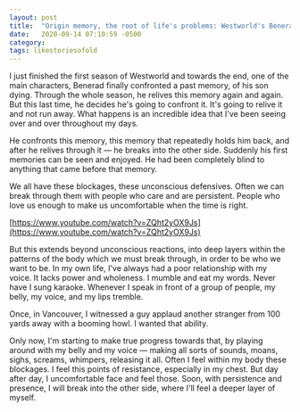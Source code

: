 ```yaml
---
layout: post
title:  "Origin memory, the root of life's problems: Westworld's Benerad"
date:   2020-09-14 07:10:59 -0500
category: 
tags: likestoriesofold
---
```

I just finished the first season of Westworld and towards the end, one of the main characters, Benerad finally confronted a past memory, of his son dying. Through the whole season, he relives this memory again and again. But this last time, he decides he's going to confront it. It's going to relive it and not run away. What happens is an incredible idea that I've been seeing over and over throughout my days. 

He confronts this memory, this memory that repeatedly holds him back, and after he relives through it — he breaks into the other side. Suddenly his first memories can be seen and enjoyed. He had been completely blind to anything that came before that memory.

We all have these blockages, these unconscious defensives. Often we can break through them with people who care and are persistent. People who love us enough to make us uncomfortable when the time is right.

[https://www.youtube.com/watch?v=ZQht2yOX9Js](https://www.youtube.com/watch?v=ZQht2yOX9Js)

But this extends beyond unconscious reactions, into deep layers within the patterns of the body which we must break through, in order to be who we want to be. In my own life, I've always had a poor relationship with my voice. It lacks power and wholeness. I mumble and eat my words. Never have I sung karaoke. Whenever I speak in front of a group of people, my belly, my voice, and my lips tremble. 

Once, in Vancouver, I witnessed a guy applaud another stranger from 100 yards away with a booming howl. I wanted that ability. 

Only now, I'm starting to make true progress towards that, by playing around with my belly and my voice — making all sorts of sounds, moans, sighs, screams, whimpers, releasing it all. Often I feel within my body these blockages. I feel this points of resistance, especially in my chest. But day after day, I uncomfortable face and feel those. Soon, with persistence and presence, I will break into the other side, where I'll feel a deeper layer of myself.